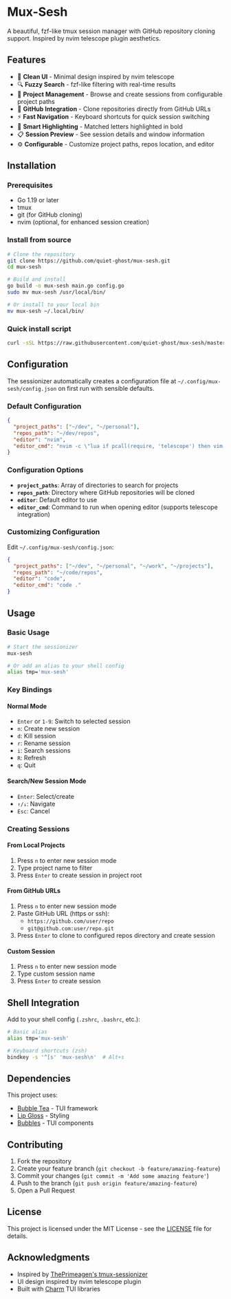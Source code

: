 # Mux-Sesh

A beautiful, fzf-like tmux session manager with GitHub repository cloning support. Inspired by nvim telescope plugin aesthetics.

## Features

- 🎨 **Clean UI** - Minimal design inspired by nvim telescope
- 🔍 **Fuzzy Search** - fzf-like filtering with real-time results
- 📁 **Project Management** - Browse and create sessions from configurable project paths
- 🐙 **GitHub Integration** - Clone repositories directly from GitHub URLs
- ⚡ **Fast Navigation** - Keyboard shortcuts for quick session switching
- 🎯 **Smart Highlighting** - Matched letters highlighted in bold
- 📋 **Session Preview** - See session details and window information
- ⚙️ **Configurable** - Customize project paths, repos location, and editor

## Installation

### Prerequisites

- Go 1.19 or later
- tmux
- git (for GitHub cloning)
- nvim (optional, for enhanced session creation)

### Install from source

```bash
# Clone the repository
git clone https://github.com/quiet-ghost/mux-sesh.git
cd mux-sesh

# Build and install
go build -o mux-sesh main.go config.go
sudo mv mux-sesh /usr/local/bin/

# Or install to your local bin
mv mux-sesh ~/.local/bin/
```

### Quick install script

```bash
curl -sSL https://raw.githubusercontent.com/quiet-ghost/mux-sesh/master/install.sh | bash
```

## Configuration

The sessionizer automatically creates a configuration file at `~/.config/mux-sesh/config.json` on first run with sensible defaults.

### Default Configuration

```json
{
  "project_paths": ["~/dev", "~/personal"],
  "repos_path": "~/dev/repos",
  "editor": "nvim",
  "editor_cmd": "nvim -c \"lua if pcall(require, 'telescope') then vim.cmd('Telescope find_files') end\""
}
```

### Configuration Options

- **`project_paths`**: Array of directories to search for projects
- **`repos_path`**: Directory where GitHub repositories will be cloned
- **`editor`**: Default editor to use
- **`editor_cmd`**: Command to run when opening editor (supports telescope integration)

### Customizing Configuration

Edit `~/.config/mux-sesh/config.json`:

```json
{
  "project_paths": ["~/dev", "~/personal", "~/work", "~/projects"],
  "repos_path": "~/code/repos",
  "editor": "code",
  "editor_cmd": "code ."
}
```

## Usage

### Basic Usage

```bash
# Start the sessionizer
mux-sesh

# Or add an alias to your shell config
alias tmp='mux-sesh'
```

### Key Bindings

#### Normal Mode

- `Enter` or `1-9`: Switch to selected session
- `n`: Create new session
- `d`: Kill session
- `r`: Rename session
- `i`: Search sessions
- `R`: Refresh
- `q`: Quit

#### Search/New Session Mode

- `Enter`: Select/create
- `↑/↓`: Navigate
- `Esc`: Cancel

### Creating Sessions

#### From Local Projects

1. Press `n` to enter new session mode
2. Type project name to filter
3. Press `Enter` to create session in project root

#### From GitHub URLs

1. Press `n` to enter new session mode
2. Paste GitHub URL (https or ssh):
   - `https://github.com/user/repo`
   - `git@github.com:user/repo.git`
3. Press `Enter` to clone to configured repos directory and create session

#### Custom Session

1. Press `n` to enter new session mode
2. Type custom session name
3. Press `Enter` to create session

## Shell Integration

Add to your shell config (`.zshrc`, `.bashrc`, etc.):

```bash
# Basic alias
alias tmp='mux-sesh'

# Keyboard shortcuts (zsh)
bindkey -s '^[s' 'mux-sesh\n'  # Alt+s
```

## Dependencies

This project uses:

- [Bubble Tea](https://github.com/charmbracelet/bubbletea) - TUI framework
- [Lip Gloss](https://github.com/charmbracelet/lipgloss) - Styling
- [Bubbles](https://github.com/charmbracelet/bubbles) - TUI components

## Contributing

1. Fork the repository
2. Create your feature branch (`git checkout -b feature/amazing-feature`)
3. Commit your changes (`git commit -m 'Add some amazing feature'`)
4. Push to the branch (`git push origin feature/amazing-feature`)
5. Open a Pull Request

## License

This project is licensed under the MIT License - see the [LICENSE](LICENSE) file for details.

## Acknowledgments

- Inspired by [ThePrimeagen's tmux-sessionizer](https://github.com/ThePrimeagen/.dotfiles/blob/master/bin/.local/scripts/tmux-sessionizer)
- UI design inspired by nvim telescope plugin
- Built with [Charm](https://charm.sh/) TUI libraries
